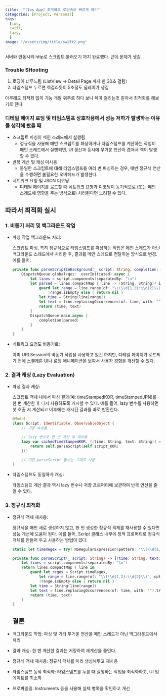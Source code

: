 ```yaml
---
title:  "[Ios App] 최적화로 로딩속도 빠르게 하기"
categories: [Project, Personal]
tags:
  [ios,
  swift,
  lazy,
  ] 
image: "/assets/img/title/swift2.png"
---
```


서버와 연동시켜 http로 스크립트 불러오기 까지 완료했다.
근데 문제가 생김 
### Trouble SHooting
1. 로딩이 너무느림 (ListView -> Detail Page 까지 한 30초 걸림)
2. 타임스탬프 누르면 렉걸리듯이 5초정도 딜레이가 생김

아무래도 최적화 없이 기능 개발 위주로 하다 보니 렉이 걸리는것 같아서 최적화를 해보기로 한다.

### 디테일 페이지 로딩 및 타임스탬프 상호작용에서 성능 저하가 발생하는 이유를 생각해 봤을 때

* 스크립트 파싱이 메인 스레드에서 실행됨
    * 정규식을 사용해 매번 스크립트를 파싱하거나 타임스탬프를 계산하는 작업이 메인 스레드에서 실행되면, UI 갱신과 동시에 무거운 연산이 겹쳐서 렉이 발생할 수 있다.
* 반복 계산 및 캐싱 미사용
    * 동일한 스크립트에 대해 타임스탬프를 여러 번 파싱하는 경우, 매번 정규식 연산을 수행하면 불필요한 오버헤드가 발생한다.
* 네트워크 요청 및 JSON 디코딩
    * 디테일 페이지를 로드할 때 네트워크 요청과 디코딩이 동기적으로 (또는 메인 스레드에 영향을 주는 방식으로) 처리된다면 느려질 수 있다.

## 따라서 최적화 실시
### 1. 비동기 처리 및 백그라운드 작업
* 파싱 작업 백그라운드 처리:

    스크립트 파싱, 특히 정규식으로 타임스탬프를 파싱하는 작업은 메인 스레드가 아닌 백그라운드 스레드에서 처리한 후, 결과를 메인 스레드로 전달하는 방식으로 변경. 예를 들어:

    ```swift
    private func parseScriptInBackground(_ script: String, completion: @escaping ([(time: String, text: String)]) -> Void) {
        DispatchQueue.global(qos: .userInitiated).async {
            let lines = script.components(separatedBy: "\n")
            let parsed = lines.compactMap { line -> (String, String)? in
                guard let range = line.range(of: "\\(\\d{1,2}:\\d{2}\\)", options: .regularExpression),
                    !range.isEmpty else { return nil }
                let time = String(line[range])
                let text = line.replacingOccurrences(of: time, with: "").trimmingCharacters(in: .whitespaces)
                return (time, text)
            }
            DispatchQueue.main.async {
                completion(parsed)
            }
        }
    }
    ```

* 네트워크 요청도 비동기로:

    이미 URLSession의 비동기 작업을 사용하고 있긴 하지만, 디테일 페이지가 로드되기 전에 스켈레톤 UI나 로딩 애니메이션을 보여서 사용자 경험을 개선할 수 있다.

### 2. 결과 캐싱 (Lazy Evaluation)
* 파싱 결과 캐싱:

    스크립트 객체 내에서 파싱 결과(예: timeStampedKOR, timeStampedJPN)를 한 번 계산한 후 다시 사용하도록 캐시할 수 있다. 예를 들어, lazy 변수를 사용하면 첫 호출 시 계산되고 이후에는 캐시된 결과를 바로 반환한다.
    ```swift
    @Model
    class Script: Identifiable, ObservableObject {
        // 기존 속성들...

        // lazy 변수로 한 번 계산 후 재사용
        lazy var cachedTimeStampedKOR: [(time: String, text: String)] = {
            return self.parseScript(self.script_KOR)
        }()

        // 기존 parseScript 함수는 그대로 사용
    }

    ```
* 타임스탬프도 동일하게 캐싱:

    타임스탬프 계산 결과 역시 lazy 변수나 저장 프로퍼티에 보관하여 반복 연산을 줄일 수 있다.

### 3. 정규식 최적화
* 정규식 객체 재사용:

    정규식을 매번 새로 생성하지 않고, 한 번 생성한 정규식 객체를 재사용할 수 있다면 성능 개선에 도움이 된다.
    예를 들어, Script 클래스 내부에 정적 프로퍼티로 정규식 객체를 만들어 두고 사용하는 방법이 있다.
        
    ```swift
    static let timeRegex = try? NSRegularExpression(pattern: "\\(\\d{1,2}:\\d{2}\\)", options: [])

    private func parseScript(_ script: String) -> [(time: String, text: String)] {
        let lines = script.components(separatedBy: "\n")
        return lines.compactMap { line in
            guard let regex = Script.timeRegex,
                let range = line.range(of: "\\(\\d{1,2}:\\d{2}\\)", options: .regularExpression),
                !range.isEmpty else { return nil }
            let time = String(line[range])
            let text = line.replacingOccurrences(of: time, with: "").trimmingCharacters(in: .whitespaces)
            return (time, text)
        }
    }
    ```

    ## 결론
* 백그라운드 작업: 파싱 및 기타 무거운 연산을 메인 스레드가 아닌 백그라운드에서 처리
* 결과 캐싱: 한 번 계산한 결과는 저장하여 재계산을 줄인다.
* 정규식 객체 재사용: 정규식 객체를 미리 생성해두고 재사용
* 타임스탬프 동작 최적화: 타임스탬프를 누를 때 실행하는 작업을 최적화하고, UI 업데이트를 최소화
* 프로파일링: Instruments 등을 사용해 실제 병목을 확인하고 개선
